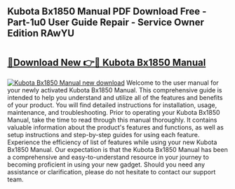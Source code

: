 ## Kubota Bx1850 Manual PDF Download Free - Part-1u0 User Guide Repair - Service Owner Edition RAwYU

# <h2><a href="http://bc92715.oget.top/?id=Kubota+Bx1850+Manual">🔗Download New 👉🔴 Kubota Bx1850 Manual</a></h2>

[![Kubota Bx1850 Manual new download](https://i.imgur.com/5g1atiW.png)](http://bc92715.oget.top/?id=Kubota+Bx1850+Manual)
Welcome to the user manual for your newly activated Kubota Bx1850 Manual. This comprehensive guide is intended to help you understand and utilize all of the features and benefits of your product. You will find detailed instructions for installation, usage, maintenance, and troubleshooting. Prior to operating your Kubota Bx1850 Manual, take the time to read through this manual thoroughly. It contains valuable information about the product's features and functions, as well as setup instructions and step-by-step guides for using each feature. Experience the efficiency of list of features while using your new Kubota Bx1850 Manual. Our expectation is that the Kubota Bx1850 Manual has been a comprehensive and easy-to-understand resource in your journey to becoming proficient in using your new gadget. Should you need any assistance or clarification, please do not hesitate to contact our support team.
